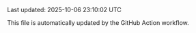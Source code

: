 Last updated: 2025-10-06 23:10:02 UTC

This file is automatically updated by the GitHub Action workflow.
